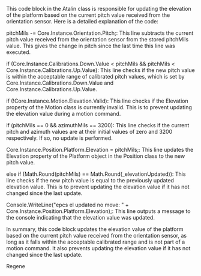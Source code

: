 
This code block in the Atalin class is responsible for updating the elevation of the platform based on the current pitch value received from the orientation sensor. Here is a detailed explanation of the code:

pitchMils -= Core.Instance.Orientation.Pitch;: This line subtracts the current pitch value received from the orientation sensor from the stored pitchMils value. This gives the change in pitch since the last time this line was executed.

if (Core.Instance.Calibrations.Down.Value < pitchMils && pitchMils < Core.Instance.Calibrations.Up.Value): This line checks if the new pitch value is within the acceptable range of calibrated pitch values, which is set by Core.Instance.Calibrations.Down.Value and Core.Instance.Calibrations.Up.Value.

if (!Core.Instance.Motion.Elevation.Valid): This line checks if the Elevation property of the Motion class is currently invalid. This is to prevent updating the elevation value during a motion command.

if (pitchMils == 0 && azimuthMils == 3200): This line checks if the current pitch and azimuth values are at their initial values of zero and 3200 respectively. If so, no update is performed.

Core.Instance.Position.Platform.Elevation = pitchMils;: This line updates the Elevation property of the Platform object in the Position class to the new pitch value.

else if (Math.Round(pitchMils) == Math.Round(_elevationUpdated)): This line checks if the new pitch value is equal to the previously updated elevation value. This is to prevent updating the elevation value if it has not changed since the last update.

Console.WriteLine("epcs el updated no move: " + Core.Instance.Position.Platform.Elevation);: This line outputs a message to the console indicating that the elevation value was updated.

In summary, this code block updates the elevation value of the platform based on the current pitch value received from the orientation sensor, as long as it falls within the acceptable calibrated range and is not part of a motion command. It also prevents updating the elevation value if it has not changed since the last update.





Regene
